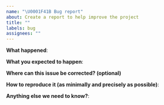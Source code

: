```yaml
---
name: "\U0001F41B Bug report"
about: Create a report to help improve the project
title: ""
labels: bug
assignees: ""
---
```


<!--
  Thanks for filing an issue! Before hitting the button, please answer these questions.

  Fill in as much of the template below as you can.
  If you leave out information, we can't help you as well.

  Be ready for followup questions, and please respond in a timely
  manner. If we can't reproduce a bug we might close your issue.
  If we're wrong, PLEASE feel free to reopen it and explain why.
-->

**What happened**:

**What you expected to happen**:

**Where can this issue be corrected? (optional)**

<!-- provide additional information about the file location or directory that needs to be modified to fix this issue, if available -->

**How to reproduce it (as minimally and precisely as possible)**:

**Anything else we need to know?**:
